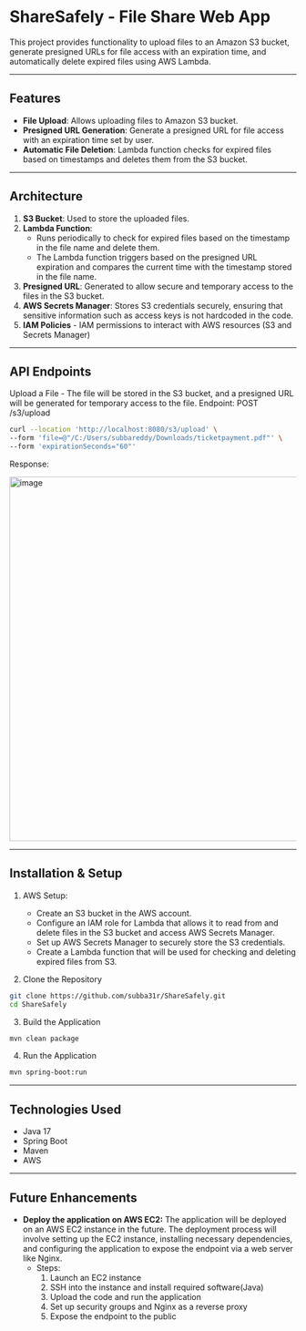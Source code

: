 # ShareSafely - File Share Web App

This project provides functionality to upload files to an Amazon S3 bucket, generate presigned URLs for file access with an expiration time, and automatically delete expired files using AWS Lambda.

---

## Features

- **File Upload**: Allows uploading files to Amazon S3 bucket.
- **Presigned URL Generation**: Generate a presigned URL for file access with an expiration time set by user.
- **Automatic File Deletion**: Lambda function checks for expired files based on timestamps and deletes them from the S3 bucket.

---

## Architecture

1. **S3 Bucket**: Used to store the uploaded files.
2. **Lambda Function**: 
   - Runs periodically to check for expired files based on the timestamp in the file name and delete them.
   - The Lambda function triggers based on the presigned URL expiration and compares the current time with the timestamp stored in the file name.
3. **Presigned URL**: Generated to allow secure and temporary access to the files in the S3 bucket.
4. **AWS Secrets Manager**: Stores S3 credentials securely, ensuring that sensitive information such as access keys is not hardcoded in the code.
5. **IAM Policies** - IAM permissions to interact with AWS resources (S3 and Secrets Manager)

---

## API Endpoints

Upload a File - The file will be stored in the S3 bucket, and a presigned URL will be generated for temporary access to the file.
Endpoint: POST /s3/upload
```bash
curl --location 'http://localhost:8080/s3/upload' \
--form 'file=@"/C:/Users/subbareddy/Downloads/ticketpayment.pdf"' \
--form 'expirationSeconds="60"'
```

Response: 

<img width="640" alt="image" src="https://github.com/user-attachments/assets/2c89fb61-29a7-4734-a97c-d96bb17e84c2" />

---

## Installation & Setup
1. AWS Setup:
    - Create an S3 bucket in the AWS account.
    - Configure an IAM role for Lambda that allows it to read from and delete files in the S3 bucket and access AWS Secrets Manager.
    - Set up AWS Secrets Manager to securely store the S3 credentials.
    - Create a Lambda function that will be used for checking and deleting expired files from S3.

2. Clone the Repository
```bash
git clone https://github.com/subba31r/ShareSafely.git
cd ShareSafely
```

3. Build the Application
```bash
mvn clean package
```

4. Run the Application
```bash
mvn spring-boot:run
```
---

## Technologies Used

- Java 17
- Spring Boot
- Maven
- AWS

---

## Future Enhancements
- **Deploy the application on AWS EC2:**
  The application will be deployed on an AWS EC2 instance in the future. The deployment process will involve setting up the EC2 instance, installing necessary dependencies, and configuring the application to expose the endpoint via a web server like Nginx.
  - Steps:
    1. Launch an EC2 instance
    2. SSH into the instance and install required software(Java)
    3. Upload the code and run the application
    4. Set up security groups and Nginx as a reverse proxy
    5. Expose the endpoint to the public
